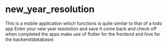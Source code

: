 # new_year_resolution

This is a mobile application which functions is quite similar to that of a todo app
Enter your new year resolution and save it come back and check off when completed
the apps make use of flutter for the frontend and hive for the backend(database)

